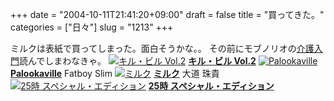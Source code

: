 +++
date = "2004-10-11T21:41:20+09:00"
draft = false
title = "買ってきた。"
categories = ["日々"]
slug = "1213"
+++

ミルクは表紙で買ってしまった。面白そうかな。。
その前にモブノリオの<a href="http://booklog.jp/asin/4163234608" target="_blank">介護入門</a>読んでしまわなきゃ。
<a href="http://www.amazon.co.jp/exec/obidos/ASIN/B0000YTR5A/ieiriblog-22?dev-t=DVZ02IW2V71DT%26camp=2025%26link_code=xm2" target="_blank"><img border="0" src="http://images-jp.amazon.com/images/P/B0000YTR5A.09.MZZZZZZZ.jpg" alt="キル・ビル Vol.2" /></a>
<a href="http://www.amazon.co.jp/exec/obidos/ASIN/B0000YTR5A/ieiriblog-22?dev-t=DVZ02IW2V71DT%26camp=2025%26link_code=xm2" target="_blank"><strong>キル・ビル Vol.2</strong></a>
<a href="http://www.amazon.co.jp/exec/obidos/ASIN/B0002W4USY/ieiriblog-22?dev-t=DVZ02IW2V71DT%26camp=2025%26link_code=xm2" target="_blank"><img border="0" src="http://images-jp.amazon.com/images/P/B0002W4USY.09.MZZZZZZZ.jpg" alt="Palookaville" /></a>
<a href="http://www.amazon.co.jp/exec/obidos/ASIN/B0002W4USY/ieiriblog-22?dev-t=DVZ02IW2V71DT%26camp=2025%26link_code=xm2" target="_blank"><strong>Palookaville</strong></a>
Fatboy Slim
<a href="http://www.amazon.co.jp/exec/obidos/ASIN/4120035689/ieiriblog-22?dev-t=DVZ02IW2V71DT%26camp=2025%26link_code=xm2" target="_blank"><img border="0" src="http://images-jp.amazon.com/images/P/4120035689.09.MZZZZZZZ.jpg" alt="ミルク" /></a>
<a href="http://www.amazon.co.jp/exec/obidos/ASIN/4120035689/ieiriblog-22?dev-t=DVZ02IW2V71DT%26camp=2025%26link_code=xm2" target="_blank"><strong>ミルク</strong></a>
大道 珠貴
<a href="http://www.amazon.co.jp/exec/obidos/ASIN/B00014N7N2/ieiriblog-22?dev-t=DVZ02IW2V71DT%26camp=2025%26link_code=xm2" target="_blank"><img border="0" src="http://images-jp.amazon.com/images/P/B00014N7N2.09.MZZZZZZZ.jpg" alt="25時 スペシャル・エディション" /></a>
<a href="http://www.amazon.co.jp/exec/obidos/ASIN/B00014N7N2/ieiriblog-22?dev-t=DVZ02IW2V71DT%26camp=2025%26link_code=xm2" target="_blank"><strong>25時 スペシャル・エディション</strong></a>
